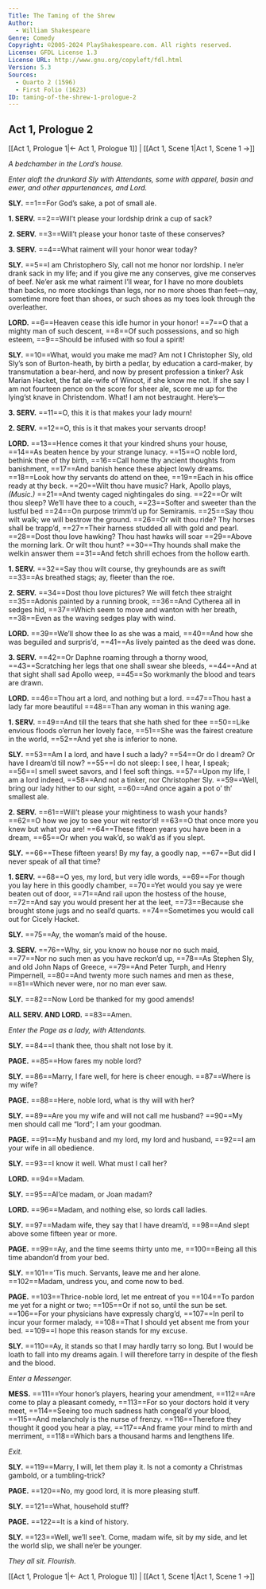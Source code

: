 ```yaml
---
Title: The Taming of the Shrew
Author: 
  - William Shakespeare
Genre: Comedy
Copyright: ©2005-2024 PlayShakespeare.com. All rights reserved.
License: GFDL License 1.3
License URL: http://www.gnu.org/copyleft/fdl.html
Version: 5.3
Sources:
  - Quarto 2 (1596)
  - First Folio (1623)
ID: taming-of-the-shrew-1-prologue-2
---
```


## Act 1, Prologue 2
[[Act 1, Prologue 1|← Act 1, Prologue 1]] | [[Act 1, Scene 1|Act 1, Scene 1 →]]

*A bedchamber in the Lord’s house.*


*Enter aloft the drunkard Sly with Attendants, some with apparel, basin and ewer, and other appurtenances, and Lord.*

**SLY.**
==1==For God’s sake, a pot of small ale.

**1. SERV.**
==2==Will’t please your lordship drink a cup of sack?

**2. SERV.**
==3==Will’t please your honor taste of these conserves?

**3. SERV.**
==4==What raiment will your honor wear today?

**SLY.**
==5==I am Christophero Sly, call not me honor nor lordship. I ne’er drank sack in my life; and if you give me any conserves, give me conserves of beef. Ne’er ask me what raiment I’ll wear, for I have no more doublets than backs, no more stockings than legs, nor no more shoes than feet—nay, sometime more feet than shoes, or such shoes as my toes look through the overleather.

**LORD.**
==6==Heaven cease this idle humor in your honor!
==7==O that a mighty man of such descent,
==8==Of such possessions, and so high esteem,
==9==Should be infused with so foul a spirit!

**SLY.**
==10==What, would you make me mad? Am not I Christopher Sly, old Sly’s son of Burton-heath, by birth a pedlar, by education a card-maker, by transmutation a bear-herd, and now by present profession a tinker? Ask Marian Hacket, the fat ale-wife of Wincot, if she know me not. If she say I am not fourteen pence on the score for sheer ale, score me up for the lying’st knave in Christendom. What! I am not bestraught. Here’s⁠—

**3. SERV.**
==11==O, this it is that makes your lady mourn!

**2. SERV.**
==12==O, this is it that makes your servants droop!

**LORD.**
==13==Hence comes it that your kindred shuns your house,
==14==As beaten hence by your strange lunacy.
==15==O noble lord, bethink thee of thy birth,
==16==Call home thy ancient thoughts from banishment,
==17==And banish hence these abject lowly dreams.
==18==Look how thy servants do attend on thee,
==19==Each in his office ready at thy beck.
==20==Wilt thou have music? Hark, Apollo plays,
*(Music.)*
==21==And twenty caged nightingales do sing.
==22==Or wilt thou sleep? We’ll have thee to a couch,
==23==Softer and sweeter than the lustful bed
==24==On purpose trimm’d up for Semiramis.
==25==Say thou wilt walk; we will bestrow the ground.
==26==Or wilt thou ride? Thy horses shall be trapp’d,
==27==Their harness studded all with gold and pearl.
==28==Dost thou love hawking? Thou hast hawks will soar
==29==Above the morning lark. Or wilt thou hunt?
==30==Thy hounds shall make the welkin answer them
==31==And fetch shrill echoes from the hollow earth.

**1. SERV.**
==32==Say thou wilt course, thy greyhounds are as swift
==33==As breathed stags; ay, fleeter than the roe.

**2. SERV.**
==34==Dost thou love pictures? We will fetch thee straight
==35==Adonis painted by a running brook,
==36==And Cytherea all in sedges hid,
==37==Which seem to move and wanton with her breath,
==38==Even as the waving sedges play with wind.

**LORD.**
==39==We’ll show thee Io as she was a maid,
==40==And how she was beguiled and surpris’d,
==41==As lively painted as the deed was done.

**3. SERV.**
==42==Or Daphne roaming through a thorny wood,
==43==Scratching her legs that one shall swear she bleeds,
==44==And at that sight shall sad Apollo weep,
==45==So workmanly the blood and tears are drawn.

**LORD.**
==46==Thou art a lord, and nothing but a lord.
==47==Thou hast a lady far more beautiful
==48==Than any woman in this waning age.

**1. SERV.**
==49==And till the tears that she hath shed for thee
==50==Like envious floods o’errun her lovely face,
==51==She was the fairest creature in the world,
==52==And yet she is inferior to none.

**SLY.**
==53==Am I a lord, and have I such a lady?
==54==Or do I dream? Or have I dream’d till now?
==55==I do not sleep: I see, I hear, I speak;
==56==I smell sweet savors, and I feel soft things.
==57==Upon my life, I am a lord indeed,
==58==And not a tinker, nor Christopher Sly.
==59==Well, bring our lady hither to our sight,
==60==And once again a pot o’ th’ smallest ale.

**2. SERV.**
==61==Will’t please your mightiness to wash your hands?
==62==O how we joy to see your wit restor’d!
==63==O that once more you knew but what you are!
==64==These fifteen years you have been in a dream,
==65==Or when you wak’d, so wak’d as if you slept.

**SLY.**
==66==These fifteen years! By my fay, a goodly nap,
==67==But did I never speak of all that time?

**1. SERV.**
==68==O yes, my lord, but very idle words,
==69==For though you lay here in this goodly chamber,
==70==Yet would you say ye were beaten out of door,
==71==And rail upon the hostess of the house,
==72==And say you would present her at the leet,
==73==Because she brought stone jugs and no seal’d quarts.
==74==Sometimes you would call out for Cicely Hacket.

**SLY.**
==75==Ay, the woman’s maid of the house.

**3. SERV.**
==76==Why, sir, you know no house nor no such maid,
==77==Nor no such men as you have reckon’d up,
==78==As Stephen Sly, and old John Naps of Greece,
==79==And Peter Turph, and Henry Pimpernell,
==80==And twenty more such names and men as these,
==81==Which never were, nor no man ever saw.

**SLY.**
==82==Now Lord be thanked for my good amends!

**ALL SERV. AND LORD.**
==83==Amen.


*Enter the Page as a lady, with Attendants.*

**SLY.**
==84==I thank thee, thou shalt not lose by it.

**PAGE.**
==85==How fares my noble lord?

**SLY.**
==86==Marry, I fare well, for here is cheer enough.
==87==Where is my wife?

**PAGE.**
==88==Here, noble lord, what is thy will with her?

**SLY.**
==89==Are you my wife and will not call me husband?
==90==My men should call me “lord”; I am your goodman.

**PAGE.**
==91==My husband and my lord, my lord and husband,
==92==I am your wife in all obedience.

**SLY.**
==93==I know it well. What must I call her?

**LORD.**
==94==Madam.

**SLY.**
==95==Al’ce madam, or Joan madam?

**LORD.**
==96==Madam, and nothing else, so lords call ladies.

**SLY.**
==97==Madam wife, they say that I have dream’d,
==98==And slept above some fifteen year or more.

**PAGE.**
==99==Ay, and the time seems thirty unto me,
==100==Being all this time abandon’d from your bed.

**SLY.**
==101==’Tis much. Servants, leave me and her alone.
==102==Madam, undress you, and come now to bed.

**PAGE.**
==103==Thrice-noble lord, let me entreat of you
==104==To pardon me yet for a night or two;
==105==Or if not so, until the sun be set.
==106==For your physicians have expressly charg’d,
==107==In peril to incur your former malady,
==108==That I should yet absent me from your bed.
==109==I hope this reason stands for my excuse.

**SLY.**
==110==Ay, it stands so that I may hardly tarry so long. But I would be loath to fall into my dreams again. I will therefore tarry in despite of the flesh and the blood.


*Enter a Messenger.*

**MESS.**
==111==Your honor’s players, hearing your amendment,
==112==Are come to play a pleasant comedy,
==113==For so your doctors hold it very meet,
==114==Seeing too much sadness hath congeal’d your blood,
==115==And melancholy is the nurse of frenzy.
==116==Therefore they thought it good you hear a play,
==117==And frame your mind to mirth and merriment,
==118==Which bars a thousand harms and lengthens life.


*Exit.*

**SLY.**
==119==Marry, I will, let them play it. Is not a comonty a Christmas gambold, or a tumbling-trick?

**PAGE.**
==120==No, my good lord, it is more pleasing stuff.

**SLY.**
==121==What, household stuff?

**PAGE.**
==122==It is a kind of history.

**SLY.**
==123==Well, we’ll see’t. Come, madam wife, sit by my side, and let the world slip, we shall ne’er be younger.


*They all sit. Flourish.*

[[Act 1, Prologue 1|← Act 1, Prologue 1]] | [[Act 1, Scene 1|Act 1, Scene 1 →]]